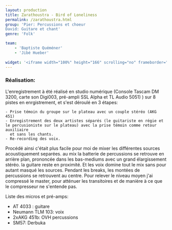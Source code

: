 ```yaml
---
layout: production
title: Zarathoustra - Bird of Loneliness
permalink: /zarathoustra.html
group: 'Pier: Percussions et choeur
David: Guitare et chant'
genre: 'Folk'

team: 
    - 'Baptiste Quéméner'
    - 'Jibé Hueber'
    
widget: '<iframe width="100%" height="166" scrolling="no" frameborder="no" src="https://w.soundcloud.com/player/?url=http%3A%2F%2Fapi.soundcloud.com%2Ftracks%2F80364925&amp;color=ff6600&amp;auto_play=false&amp;show_artwork=false"></iframe>'
---
```


### Réalisation:

L'enregistrement à été réalisé en studio numérique (Console Tascam DM 3200, carte son Digi003, pré-ampli SSL Alpha et TL Audio 5051) ) sur 8 pistes en enrgistrement, et s'est déroulé en 3 étapes:   
   
    - Prise témoin du groupe sur le plateau avec un couple stéréo (AKG 451)   
    - Enregistrement des deux artistes séparés (le guitariste en régie et le percusioniste sur le plateau) avec la prise témoin comme retour auxiliaire   
      et sans les chants.   
    - Re-recording des voix.   
   
Procédé ainsi c'était plus facile pour moi de mixer les différentes sources acoustiquement separées. au mix la batterie de percussions se retrouve en arrière plan, prononcée dans les bas-mediums avec un grand élargissement stéréo. la guitare reste en proximité. Et les voix domine tout le mix sans pour autant masqué les sources. Pendant les breaks, les montées de percussions se retrouvent au centre. Pour relever le niveau moyen j'ai compressé le master, pour atténuer les transitoires et de manière à ce que le compresseur ne s'entende pas.   
   
Liste des micros et pré-amps:   
   - AT 4033 : guitare   
   - Neumann TLM 103: voix   
   - 2xAKG 451b: OVH percussions   
   - SM57: Derbuka   
   

   

